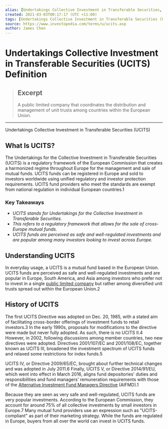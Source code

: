 ```yaml
---
alias: [Undertakings Collective Investment in Transferable Securities, UCITS]
created: 2021-03-03T00:17:17 (UTC +11:00)
tags: [Undertakings Collective Investment in Transferable Securities (UCITS) Definition, Undertakings Collective Investment in Transferable Securities (UCITS)]
source: https://www.investopedia.com/terms/u/ucits.asp
author: James Chen
---
```


# Undertakings Collective Investment in Transferable Securities (UCITS) Definition

> ## Excerpt
> A public limited company that coordinates the distribution and management of unit trusts among countries within the European Union.

---

Undertakings Collective Investment in Transferable Securities (UCITS)
## What Is UCITS?

The Undertakings for the Collective Investment in Transferable Securities (UCITS) is a regulatory framework of the European Commission that creates a harmonized regime throughout Europe for the management and sale of mutual funds. UCITS funds can be registered in Europe and sold to investors worldwide using unified regulatory and investor protection requirements. UCITS fund providers who meet the standards are exempt from national regulation in individual European countries.1

### Key Takeaways

-   _UCITS stands for Undertakings for the Collective Investment in Transferable Securities._
-   _This refers to a regulatory framework that allows for the sale of cross-Europe mutual funds._
-   _UCITS funds are perceived as safe and well-regulated investments and are popular among many investors looking to invest across Europe._

## Understanding UCITS

In everyday usage, a UCITS is a mutual fund based in the European Union. UCITS funds are perceived as safe and well-regulated investments and are popular in Europe, South America, and Asia among investors who prefer not to invest in a single [public limited company](https://www.investopedia.com/terms/p/plc.asp) but rather among diversified unit trusts spread out within the European Union.2

## History of UCITS

The first UCITS Directive was adopted on Dec. 20, 1985, with a stated aim of facilitating cross-border offerings of investment funds to retail investors.3 In the early 1990s, proposals for modifications to the directive were made but never fully adopted. As such, there is no UCITS II.4 However, in 2002, following discussions among member countries, two new directives were adopted. Directives 2001/107/EC and 2001/108/EC, together known as UCITS III, broadened the investment spectrum of UCITS funds and relaxed some restrictions for index funds.5

UCITS IV, or Directive 2009/65/EC, brought about further technical changes and was adopted in July 2011.6 Finally, UCITS V, or Directive 2014/91/EU, which went into effect in March 2016, aligns fund depositories' duties and responsibilities and fund managers' remuneration requirements with those of the [Alternative Investment Fund Managers Directive](https://www.investopedia.com/terms/a/alternative-investment-fund-managers-directive-aifmd.asp) (AIFMD).1

Because they are seen as very safe and well-regulated, UCITS funds are very popular investments. According to the European Commission, they account for around 75% of all collective investments by small investors in Europe.7 Many mutual fund providers use an expression such as "UCITS-compliant" as part of their marketing strategy. While the funds are regulated in Europe, buyers from all over the world can invest in UCITS funds.
